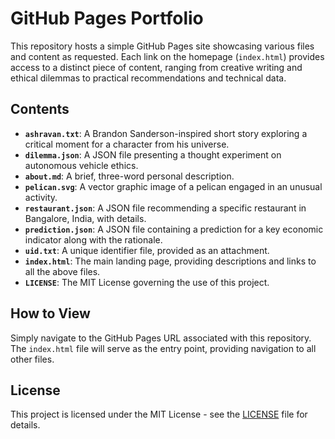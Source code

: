 # GitHub Pages Portfolio

This repository hosts a simple GitHub Pages site showcasing various files and content as requested. Each link on the homepage (`index.html`) provides access to a distinct piece of content, ranging from creative writing and ethical dilemmas to practical recommendations and technical data.

## Contents

*   **`ashravan.txt`**: A Brandon Sanderson-inspired short story exploring a critical moment for a character from his universe.
*   **`dilemma.json`**: A JSON file presenting a thought experiment on autonomous vehicle ethics.
*   **`about.md`**: A brief, three-word personal description.
*   **`pelican.svg`**: A vector graphic image of a pelican engaged in an unusual activity.
*   **`restaurant.json`**: A JSON file recommending a specific restaurant in Bangalore, India, with details.
*   **`prediction.json`**: A JSON file containing a prediction for a key economic indicator along with the rationale.
*   **`uid.txt`**: A unique identifier file, provided as an attachment.
*   **`index.html`**: The main landing page, providing descriptions and links to all the above files.
*   **`LICENSE`**: The MIT License governing the use of this project.

## How to View

Simply navigate to the GitHub Pages URL associated with this repository. The `index.html` file will serve as the entry point, providing navigation to all other files.

## License

This project is licensed under the MIT License - see the [LICENSE](LICENSE) file for details.
